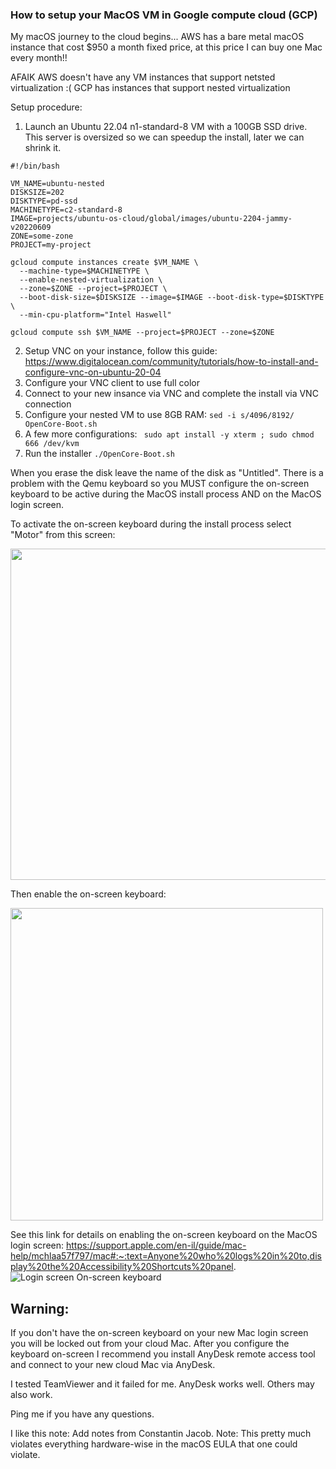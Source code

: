 

### How to setup your MacOS VM in Google compute cloud (GCP)

My macOS journey to the cloud begins...
AWS has a bare metal macOS instance that cost $950 a month fixed price, at this price I can buy one Mac every month!!

AFAIK AWS doesn't have any VM instances that support netsted virtualization :(
GCP has instances that support nested virtualization

Setup procedure:
1. Launch an Ubuntu 22.04 n1-standard-8 VM with a 100GB SSD drive.
   This server is oversized so we can speedup the install, later we can shrink it.
``` 
#!/bin/bash

VM_NAME=ubuntu-nested
DISKSIZE=202
DISKTYPE=pd-ssd
MACHINETYPE=c2-standard-8
IMAGE=projects/ubuntu-os-cloud/global/images/ubuntu-2204-jammy-v20220609
ZONE=some-zone
PROJECT=my-project

gcloud compute instances create $VM_NAME \
  --machine-type=$MACHINETYPE \
  --enable-nested-virtualization \
  --zone=$ZONE --project=$PROJECT \
  --boot-disk-size=$DISKSIZE --image=$IMAGE --boot-disk-type=$DISKTYPE \
  --min-cpu-platform="Intel Haswell"

gcloud compute ssh $VM_NAME --project=$PROJECT --zone=$ZONE
```

2. Setup VNC on your instance, follow this guide:
   https://www.digitalocean.com/community/tutorials/how-to-install-and-configure-vnc-on-ubuntu-20-04
3. Configure your VNC client to use full color
4. Connect to your new insance via VNC and complete the install via VNC connection
5. Configure your nested VM to use 8GB RAM:
```sed -i s/4096/8192/ OpenCore-Boot.sh```
6. A few more configurations:
``` sudo apt install -y xterm ; sudo chmod 666 /dev/kvm```
7. Run the installer 
```./OpenCore-Boot.sh```

When you erase the disk leave the name of the disk as "Untitled".
There is a problem with the Qemu keyboard so you MUST configure the on-screen keyboard to be active during the MacOS install process AND on the MacOS login screen.

To activate the on-screen keyboard during the install process select "Motor" from this screen:

<a href="url"><img src="https://github.com/AAber/OSX-KVM/blob/gcp/screenshots/Motor.png" align="center" height="530" ></a>

Then enable the on-screen keyboard:

<a href="url"><img src="https://github.com/AAber/OSX-KVM/blob/gcp/screenshots/AccessibilityKeyboard.png" align="center" height="500" ></a>

See this link for details on enabling the on-screen keyboard on the MacOS login screen:
https://support.apple.com/en-il/guide/mac-help/mchlaa57f797/mac#:~:text=Anyone%20who%20logs%20in%20to,display%20the%20Accessibility%20Shortcuts%20panel.
![Login screen On-screen keyboard](https://github.com/AAber/OSX-KVM/blob/gcp/screenshots/LoginKeyboard.png)

## Warning:
If you don't have the on-screen keyboard on your new Mac login screen you will be locked out from your cloud Mac.
After you configure the keyboard on-screen I recommend you install AnyDesk remote access tool and connect to your new cloud Mac via AnyDesk.

I tested TeamViewer and it failed for me.
AnyDesk works well.
Others may also work.

Ping me if you have any questions.

I like this note:
Add notes from Constantin Jacob.
Note: This pretty much violates everything hardware-wise in the macOS EULA that
one could violate.
